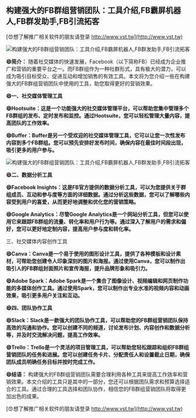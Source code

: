 ## **构建强大的FB群组营销团队：工具介绍,FB霸屏机器人,FB群发助手,FB引流拓客**

[😍想了解推广相关软件的朋友请登录 http://www.vst.tw](http://www.vst.tw)

 <center><img src="https://vst.tw/MP4/tuiguang/png/2.png" alt="构建强大的FB群组营销团队：工具介绍,FB霸屏机器人,FB群发助手,FB引流拓客"></center>

**😄简介：**
随着社交媒体的快速发展，Facebook（以下简称FB）已经成为企业推广和营销的重要平台之一。而FB群组作为一种社群形式，具有极大的潜力，可以成为吸引目标受众、促进互动和增加销售的有效工具。本文将为您介绍一些在构建强大的FB群组营销团队中使用的工具，助您取得更好的营销效果。

**😄一、社交媒体管理工具**

**😄Hootsuite：这是一个功能强大的社交媒体管理平台，可以帮助您集中管理多个FB群组的发布、定时发布和监控。通过Hootsuite，您可以轻松管理大量内容，提高团队的工作效率。**

**😄Buffer：Buffer是另一个受欢迎的社交媒体管理工具，它可以让您一次性发布内容到多个FB群组。您可以预先安排好发布时间，确保内容在最佳时间段出现，吸引更多的用户参与。**

 <center><img src="https://vst.tw/MP4/tuiguang/png/5.png" alt="构建强大的FB群组营销团队：工具介绍,FB霸屏机器人,FB群发助手,FB引流拓客"></center>

**😄二、数据分析工具**

**😄Facebook Insights：这是FB官方提供的数据分析工具，可以为您提供关于群组成员、互动和参与度等方面的详细数据。通过分析这些数据，您可以了解哪些内容受到用户的喜爱，从而更好地调整和优化您的营销策略。**

**😄Google Analytics：尽管Google Analytics是一个网站分析工具，但您可以使用它来跟踪FB群组的流量、转化率和用户行为等。通过深入了解用户的需求和偏好，您可以更好地定制内容，提高用户参与度和转化率。**

三、社交媒体内容创作工具

**😄Canva：Canva是一个易于使用的图形设计工具，提供了各种模板和设计素材，可帮助您创建令人印象深刻的图片和海报。通过使用Canva，您可以制作出吸引人的FB群组封面照片和宣传海报，提升品牌形象和吸引力。**

**😄Adobe Spark：Adobe Spark是一个集合了图像设计、视频编辑和网页制作功能的多媒体创作工具。通过使用Spark，您可以制作出专业水准的视频内容和动画效果，吸引更多用户关注和互动。**

**😄四、团队协作工具**

**😄Slack：Slack是一款强大的团队协作工具，可以帮助您的FB群组营销团队保持高效的沟通和协作。您可以创建不同的频道，讨论发布计划、内容创作和数据分析等，并及时交流解决问题，提高工作效率。**

**😄Trello：Trello是一个灵活的项目管理工具，可以帮助您轻松跟踪和组织FB群组营销团队的任务和进展。您可以创建任务卡片、分配责任人和设置截止日期，确保团队成员明确任务目标并按时完成工作。**

**😄结语：**
构建强大的FB群组营销团队需要合理利用各种工具来提高工作效率和营销效果。本文介绍的工具只是其中的一部分，您还可以根据团队需求和预算选择适合的工具。通过合理的工具选择和团队协作，相信您的FB群组营销团队将取得更加出色的成果。

[😍想了解推广相关软件的朋友请登录 http://www.vst.tw](http://www.vst.tw)



